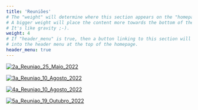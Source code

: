 ```yaml
---
title: 'Reuniões'
# The "weight" will determine where this section appears on the "homepage".
# A bigger weight will place the content more towards the bottom of the page.
# It's like gravity ;-).
weight: 4
# If "header_menu" is true, then a button linking to this section will be placed
# into the header menu at the top of the homepage.
header_menu: true
---
```


[![2a_Reuniao_25_Maio_2022](images/reuniao2.png)](/docs/2a_Reuniao_25_Maio_2022.pdf "2a Reunião 25 Maio 2022")

[![3a_Reuniao_10_Agosto_2022](images/reuniao3.png)](/docs/3a_Reuniao_10_Agosto_2022.pdf "3a Reunião 10 Agosto 2022")

[![4a_Reuniao_10_Agosto_2022](images/reuniao4.png)](/docs/4a_Reuniao_10_Agosto_2022.pdf "4a Reunião 10 Agosto 2022")

[![5a_Reuniao_19_Outubro_2022](images/reuniao5.png)](/docs/5a_Reuniao_19_Outubro_2022.pdf "5a Reunião 19 Outubro 2022")
